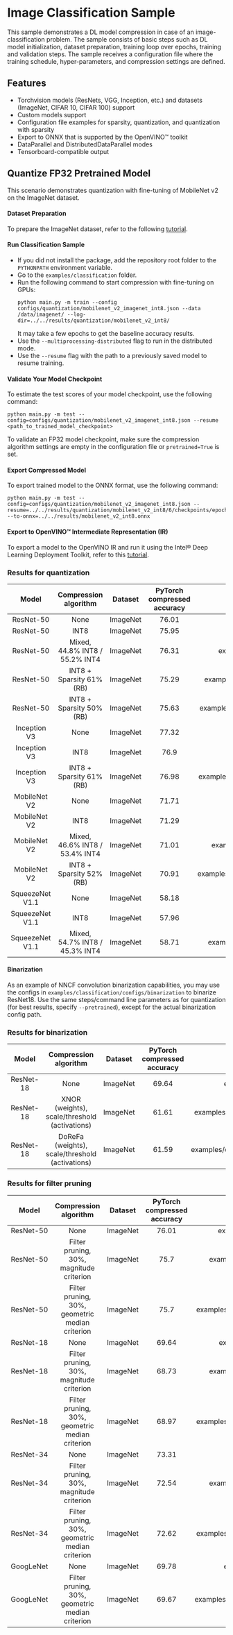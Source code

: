 # Image Classification Sample

This sample demonstrates a DL model compression in case of an image-classification problem. The sample consists of basic steps such as DL model initialization, dataset preparation, training loop over epochs, training and validation steps. The sample receives a configuration file where the training schedule, hyper-parameters, and compression settings are defined.

## Features

- Torchvision models (ResNets, VGG, Inception, etc.) and datasets (ImageNet, CIFAR 10, CIFAR 100) support
- Custom models support
- Configuration file examples for sparsity, quantization, and quantization with sparsity
- Export to ONNX that is supported by the OpenVINO™ toolkit
- DataParallel and DistributedDataParallel modes
- Tensorboard-compatible output

## Quantize FP32 Pretrained Model

This scenario demonstrates quantization with fine-tuning of MobileNet v2 on the ImageNet dataset.

#### Dataset Preparation

To prepare the ImageNet dataset, refer to the following [tutorial](https://github.com/pytorch/examples/tree/master/imagenet).

#### Run Classification Sample

- If you did not install the package, add the repository root folder to the `PYTHONPATH` environment variable.
- Go to the `examples/classification` folder.
- Run the following command to start compression with fine-tuning on GPUs:
    ```
    python main.py -m train --config configs/quantization/mobilenet_v2_imagenet_int8.json --data /data/imagenet/ --log-dir=../../results/quantization/mobilenet_v2_int8/
    ```
    It may take a few epochs to get the baseline accuracy results.
- Use the `--multiprocessing-distributed` flag to run in the distributed mode.
- Use the `--resume` flag with the path to a previously saved model to resume training.

#### Validate Your Model Checkpoint

To estimate the test scores of your model checkpoint, use the following command:
```
python main.py -m test --config=configs/quantization/mobilenet_v2_imagenet_int8.json --resume <path_to_trained_model_checkpoint>
```
To validate an FP32 model checkpoint, make sure the compression algorithm settings are empty in the configuration file or `pretrained=True` is set.

#### Export Compressed Model

To export trained model to the ONNX format, use the following command:
```
python main.py -m test --config=configs/quantization/mobilenet_v2_imagenet_int8.json --resume=../../results/quantization/mobilenet_v2_int8/6/checkpoints/epoch_1.pth --to-onnx=../../results/mobilenet_v2_int8.onnx
```

#### Export to OpenVINO™ Intermediate Representation (IR)

To export a model to the OpenVINO IR and run it using the Intel® Deep Learning Deployment Toolkit, refer to this [tutorial](https://software.intel.com/en-us/openvino-toolkit).

### Results for quantization

|Model|Compression algorithm|Dataset|PyTorch compressed accuracy|Config path|PyTorch checkpoint|
| :---: | :---: | :---: | :---: | :---: | :---: |
|ResNet-50|None|ImageNet|76.01|examples/classification/configs/quantization/resnet50_imagenet.json|-|
|ResNet-50|INT8|ImageNet|75.95|examples/classification/configs/quantization/resnet50_imagenet_int8.json|[Link](https://storage.openvinotoolkit.org/repositories/nncf/models/v1.5.0/resnet50_imagenet_int8.pth)|
|ResNet-50|Mixed, 44.8% INT8 / 55.2% INT4|ImageNet|76.31|examples/classification/configs/quantization/resnet50_imagenet_mixed_int_hawq.json|[Link](https://storage.openvinotoolkit.org/repositories/nncf/models/v1.5.0/resnet50_imagenet_int4_int8.pth)|
|ResNet-50|INT8 + Sparsity 61% (RB)|ImageNet|75.29|examples/classification/configs/sparsity_quantization/resnet50_imagenet_rb_sparsity_int8.json|[Link](https://storage.openvinotoolkit.org/repositories/nncf/models/v1.5.0/resnet50_imagenet_rb_sparsity_int8.pth)|
|ResNet-50|INT8 + Sparsity 50% (RB)|ImageNet|75.63|examples/classification/configs/sparsity_quantization/resnet50_imagenet_rb_sparsity50_int8.json|[Link](https://storage.openvinotoolkit.org/repositories/nncf/models/v1.5.0/resnet50_imagenet_rb_sparsity50_int8.pth)|
|Inception V3|None|ImageNet|77.32|examples/classification/configs/quantization/inception_v3_imagenet.json|-|
|Inception V3|INT8|ImageNet|76.9|examples/classification/configs/quantization/inception_v3_imagenet_int8.json|[Link](https://storage.openvinotoolkit.org/repositories/nncf/models/v1.5.0/inception_v3_imagenet_int8.pth)|
|Inception V3|INT8 + Sparsity 61% (RB)|ImageNet|76.98|examples/classification/configs/sparsity_quantization/inception_v3_imagenet_rb_sparsity_int8.json|[Link](https://storage.openvinotoolkit.org/repositories/nncf/models/v1.5.0/inception_v3_imagenet_rb_sparsity_int8.pth)|
|MobileNet V2|None|ImageNet|71.71|examples/classification/configs/quantization/mobilenet_v2_imagenet.json|[Link](https://storage.openvinotoolkit.org/repositories/nncf/models/v1.5.0/mobilenet_v2_imagenet.pth)|
|MobileNet V2|INT8|ImageNet|71.29|examples/classification/configs/quantization/mobilenet_v2_imagenet_int8.json|[Link](https://storage.openvinotoolkit.org/repositories/nncf/models/v1.5.0/mobilenet_v2_imagenet_int8.pth)|
|MobileNet V2|Mixed, 46.6% INT8 / 53.4% INT4|ImageNet|71.01|examples/classification/configs/quantization/mobilenet_v2_imagenet_mixed_int_hawq.json|[Link](https://storage.openvinotoolkit.org/repositories/nncf/models/v1.5.0/mobilenet_v2_imagenet_int4_int8.pth)|
|MobileNet V2|INT8 + Sparsity 52% (RB)|ImageNet|70.91|examples/classification/configs/sparsity_quantization/mobilenet_v2_imagenet_rb_sparsity_int8.json|[Link](https://storage.openvinotoolkit.org/repositories/nncf/models/v1.5.0/mobilenet_v2_imagenet_rb_sparsity_int8.pth)|
|SqueezeNet V1.1|None|ImageNet|58.18|examples/classification/configs/quantization/squeezenet1_1_imagenet.json|-|
|SqueezeNet V1.1|INT8|ImageNet|57.96|examples/classification/configs/quantization/squeezenet1_1_imagenet_int8.json|[Link](https://storage.openvinotoolkit.org/repositories/nncf/models/v1.5.0/squeezenet1_1_imagenet_int8.pth)|
|SqueezeNet V1.1|Mixed, 54.7% INT8 / 45.3% INT4|ImageNet|58.71|examples/classification/configs/quantization/squeezenet1_1_imagenet_mixed_int_hawq.json|[Link](https://storage.openvinotoolkit.org/repositories/nncf/models/v1.5.0/squeezenet1_1_imagenet_int4_int8.pth)|


#### Binarization

As an example of NNCF convolution binarization capabilities, you may use the configs in `examples/classification/configs/binarization` to binarize ResNet18. Use the same steps/command line parameters as for quantization (for best results, specify `--pretrained`), except for the actual binarization config path.

### Results for binarization
|Model|Compression algorithm|Dataset|PyTorch compressed accuracy|Config path|PyTorch Checkpoint|
| :---: | :---: | :---: | :---: | :---: | :---: |
|ResNet-18|None|ImageNet|69.64|examples/classification/configs/binarization/resnet18_imagenet.json|-|
|ResNet-18|XNOR (weights), scale/threshold (activations)|ImageNet|61.61|examples/classification/configs/binarization/resnet18_imagenet_binarization_xnor.json|[Link](https://storage.openvinotoolkit.org/repositories/nncf/models/v1.5.0/resnet18_imagenet_binarization_xnor.pth)|
|ResNet-18|DoReFa (weights), scale/threshold (activations)|ImageNet|61.59|examples/classification/configs/binarization/resnet18_imagenet_binarization_dorefa.json|[Link](https://storage.openvinotoolkit.org/repositories/nncf/models/v1.5.0/resnet18_imagenet_binarization_dorefa.pth)|


### Results for filter pruning
|Model|Compression algorithm|Dataset|PyTorch compressed accuracy|Config path|PyTorch Checkpoint|
| :---: | :---: | :---: | :---: | :---: | :---: |
|ResNet-50|None|ImageNet|76.01|examples/classification/configs/quantization/resnet50_imagenet.json|-|
|ResNet-50|Filter pruning, 30%, magnitude criterion|ImageNet|75.7|examples/classification/configs/pruning/resnet50_pruning_magnitude.json|[Link](https://storage.openvinotoolkit.org/repositories/nncf/models/v1.5.0/resnet50_imagenet_filter_pruning_magnitude.pth)|
|ResNet-50|Filter pruning, 30%, geometric median criterion|ImageNet|75.7|examples/classification/configs/pruning/resnet50_pruning_geometric_median.json|[Link](https://storage.openvinotoolkit.org/repositories/nncf/models/v1.5.0/resnet50_imagenet_filter_pruning_geomean.pth)|
|ResNet-18|None|ImageNet|69.64|examples/classification/configs/binarization/resnet18_imagenet.json|-|
|ResNet-18|Filter pruning, 30%, magnitude criterion|ImageNet|68.73|examples/classification/configs/pruning/resnet18_pruning_magnitude.json|[Link](https://storage.openvinotoolkit.org/repositories/nncf/models/v1.5.0/resnet18_imagenet_filter_pruning_magnitude.pth)|
|ResNet-18|Filter pruning, 30%, geometric median criterion|ImageNet|68.97|examples/classification/configs/pruning/resnet18_pruning_geometric_median.json|[Link](https://storage.openvinotoolkit.org/repositories/nncf/models/v1.5.0/resnet18_imagenet_filter_pruning_geomean.pth)|
|ResNet-34|None|ImageNet|73.31|examples/classification/configs/pruning/resnet34_imagenet.json|-|
|ResNet-34|Filter pruning, 30%, magnitude criterion|ImageNet|72.54|examples/classification/configs/pruning/resnet34_pruning_magnitude.json|[Link](https://storage.openvinotoolkit.org/repositories/nncf/models/v1.5.0/resnet34_imagenet_filter_pruning_magnitude.pth)|
|ResNet-34|Filter pruning, 30%, geometric median criterion|ImageNet|72.62|examples/classification/configs/pruning/resnet34_pruning_geometric_median.json|[Link](https://storage.openvinotoolkit.org/repositories/nncf/models/v1.5.0/resnet34_imagenet_filter_pruning_geomean.pth)|
|GoogLeNet|None|ImageNet|69.78|examples/classification/configs/pruning/googlenet_imagenet.json|-|
|GoogLeNet|Filter pruning, 30%, geometric median criterion|ImageNet|69.67|examples/classification/configs/pruning/googlenet_pruning_geometric_median.json|[Link](https://storage.openvinotoolkit.org/repositories/nncf/models/v1.5.0/googlenet_pruning_geometric_median.pth)|
